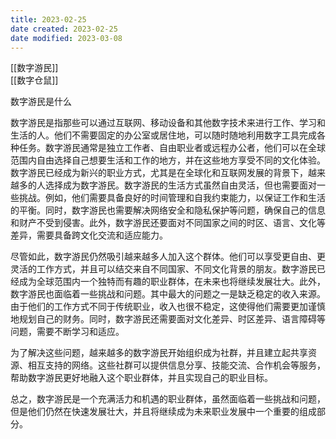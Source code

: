 ```yaml
---
title: 2023-02-25
date created: 2023-02-25
date modified: 2023-03-08
---
```


[[数字游民]]  
[[数字仓鼠]]

数字游民是什么

数字游民是指那些可以通过互联网、移动设备和其他数字技术来进行工作、学习和生活的人。他们不需要固定的办公室或居住地，可以随时随地利用数字工具完成各种任务。数字游民通常是独立工作者、自由职业者或远程办公者，他们可以在全球范围内自由选择自己想要生活和工作的地方，并在这些地方享受不同的文化体验。数字游民已经成为新兴的职业方式，尤其是在全球化和互联网发展的背景下，越来越多的人选择成为数字游民。数字游民的生活方式虽然自由灵活，但也需要面对一些挑战。例如，他们需要具备良好的时间管理和自我约束能力，以保证工作和生活的平衡。同时，数字游民也需要解决网络安全和隐私保护等问题，确保自己的信息和财产不受到侵害。此外，数字游民还要面对不同国家之间的时区、语言、文化等差异，需要具备跨文化交流和适应能力。

尽管如此，数字游民仍然吸引越来越多人加入这个群体。他们可以享受更自由、更灵活的工作方式，并且可以结交来自不同国家、不同文化背景的朋友。数字游民已经成为全球范围内一个独特而有趣的职业群体，在未来也将继续发展壮大。此外，数字游民也面临着一些挑战和问题。其中最大的问题之一是缺乏稳定的收入来源。由于他们的工作方式不同于传统职业，收入也很不稳定，这使得他们需要更加谨慎地规划自己的财务。同时，数字游民还需要面对文化差异、时区差异、语言障碍等问题，需要不断学习和适应。

为了解决这些问题，越来越多的数字游民开始组织成为社群，并且建立起共享资源、相互支持的网络。这些社群可以提供信息分享、技能交流、合作机会等服务，帮助数字游民更好地融入这个职业群体，并且实现自己的职业目标。

总之，数字游民是一个充满活力和机遇的职业群体，虽然面临着一些挑战和问题，但是他们仍然在快速发展壮大，并且将继续成为未来职业发展中一个重要的组成部分。
